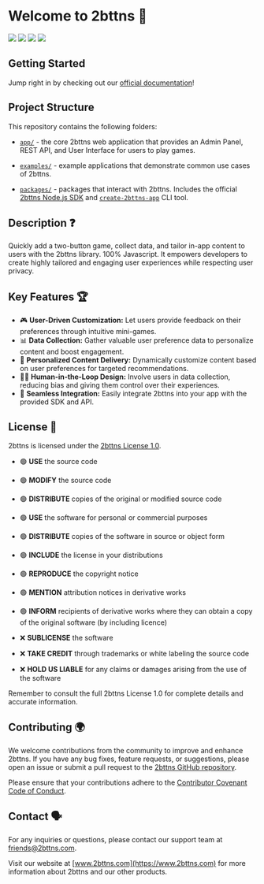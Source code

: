 # Welcome to 2bttns 👋

<a href="https://2bttns.com"><img src="https://img.shields.io/badge/official site-2bttns.com-green.svg?style=for-the-badge"></a>
<a href="https://docs.2bttns.com/"><img src="https://img.shields.io/badge/docs-v1.0.0_beta-green.svg?style=for-the-badge"></a>
<a href="https://hub.docker.com/r/2bttns/2bttns"><img src="https://img.shields.io/badge/docker hub-2bttns/2bttns-blue.svg?logo=docker&style=for-the-badge"></a>
<a href="https://discord.com/invite/YkjQNyhmsT"><img src="https://img.shields.io/badge/chat-discord-yellow.svg?logo=discord&style=for-the-badge"></a>

## Getting Started
Jump right in by checking out our [official documentation](https://www.docs.2bttns.com)!

## Project Structure
This repository contains the following folders:

- [`app/`](https://github.com/2bttns/2bttns/tree/main/app) - the core 2bttns web application that provides an Admin Panel, REST API, and User Interface for users to play games.

- [`examples/`](https://github.com/2bttns/2bttns/tree/main/examples/2bttns-example-app-next) - example applications that demonstrate common use cases of 2bttns.

- [`packages/`](https://github.com/2bttns/2bttns/tree/main/packages) - packages that interact with 2bttns. Includes the official [2bttns Node.js SDK](https://github.com/2bttns/2bttns/tree/main/packages/2bttns-sdk) and [`create-2bttns-app`](https://github.com/2bttns/2bttns/tree/main/packages/create-2bttns-app) CLI tool.

## Description ❓
Quickly add a two-button game, collect data, and tailor in-app content to users with the 2bttns library. 100% Javascript. It empowers developers to create highly tailored and engaging user experiences while respecting user privacy.

## Key Features 🏆
- 🎮 **User-Driven Customization:** Let users provide feedback on their preferences through intuitive mini-games.
- 📊 **Data Collection:** Gather valuable user preference data to personalize content and boost engagement.
- 🎯 **Personalized Content Delivery:** Dynamically customize content based on user preferences for targeted recommendations.
- 🙋‍♂️ **Human-in-the-Loop Design:** Involve users in data collection, reducing bias and giving them control over their experiences.
- 🤝 **Seamless Integration:** Easily integrate 2bttns into your app with the provided SDK and API.

## License 👔
2bttns is licensed under the [2bttns License 1.0](./profile/2bttns_LICENSE.md).

- 🟢 **USE** the source code
- 🟢 **MODIFY** the source code
- 🟢 **DISTRIBUTE** copies of the original or modified source code
- 🟢 **USE** the software for personal or commercial purposes
- 🟢 **DISTRIBUTE** copies of the software in source or object form
- 🟢 **INCLUDE** the license in your distributions
- 🟢 **REPRODUCE** the copyright notice
- 🟢 **MENTION** attribution notices in derivative works
- 🟢 **INFORM** recipients of derivative works where they can obtain a copy of the original software (by including licence)

- ❌ **SUBLICENSE** the software
- ❌ **TAKE CREDIT** through trademarks or white labeling the source code
- ❌ **HOLD US LIABLE** for any claims or damages arising from the use of the software

Remember to consult the full 2bttns License 1.0 for complete details and accurate information.

## Contributing 🌍
We welcome contributions from the community to improve and enhance 2bttns. If you have any bug fixes, feature requests, or suggestions, please open an issue or submit a pull request to the [2bttns GitHub repository](https://github.com/2bttns/2bttns).

Please ensure that your contributions adhere to the [Contributor Covenant Code of Conduct](./profile/CODE_OF_CONDUCT.md).

## Contact 🗣️
For any inquiries or questions, please contact our support team at friends@2bttns.com.

Visit our website at [www.2bttns.com](https://www.2bttns.com) for more information about 2bttns and our other products.
